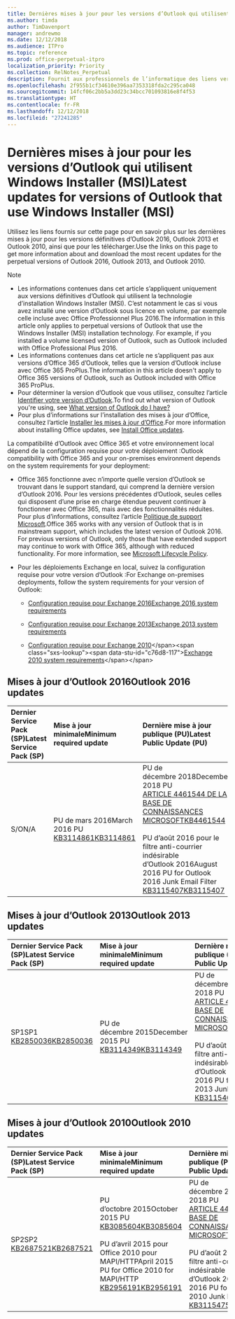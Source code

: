```yaml
---
title: Dernières mises à jour pour les versions d’Outlook qui utilisent Windows Installer (MSI)
ms.author: timda
author: TimDavenport
manager: andrewmo
ms.date: 12/12/2018
ms.audience: ITPro
ms.topic: reference
ms.prod: office-perpetual-itpro
localization_priority: Priority
ms.collection: RelNotes_Perpetual
description: Fournit aux professionnels de l’informatique des liens vers les dernières informations sur les mises à jour pour les versions définitives d’Outlook 2016, Outlook 2013 et Outlook 2010
ms.openlocfilehash: 2f955b1cf34610e396aa7353318fda2c295ca048
ms.sourcegitcommit: 14fcf06c2bb5a3dd23c34bcc701093816e8f4f53
ms.translationtype: HT
ms.contentlocale: fr-FR
ms.lasthandoff: 12/12/2018
ms.locfileid: "27241285"
---
```

# <a name="latest-updates-for-versions-of-outlook-that-use-windows-installer-msi"></a><span data-ttu-id="c76d8-103">Dernières mises à jour pour les versions d’Outlook qui utilisent Windows Installer (MSI)</span><span class="sxs-lookup"><span data-stu-id="c76d8-103">Latest updates for versions of Outlook that use Windows Installer (MSI)</span></span>

<span data-ttu-id="c76d8-104">Utilisez les liens fournis sur cette page pour en savoir plus sur les dernières mises à jour pour les versions définitives d’Outlook 2016, Outlook 2013 et Outlook 2010, ainsi que pour les télécharger.</span><span class="sxs-lookup"><span data-stu-id="c76d8-104">Use the links on this page to get more information about and download the most recent updates for the perpetual versions of Outlook 2016, Outlook 2013, and Outlook 2010.</span></span>
  
> [!NOTE]
> - <span data-ttu-id="c76d8-p101">Les informations contenues dans cet article s’appliquent uniquement aux versions définitives d’Outlook qui utilisent la technologie d’installation Windows Installer (MSI). C’est notamment le cas si vous avez installé une version d’Outlook sous licence en volume, par exemple celle incluse avec Office Professionnel Plus 2016.</span><span class="sxs-lookup"><span data-stu-id="c76d8-p101">The information in this article only applies to perpetual versions of Outlook that use the Windows Installer (MSI) installation technology. For example, if you installed a volume licensed version of Outlook, such as Outlook included with Office Professional Plus 2016.</span></span>
> - <span data-ttu-id="c76d8-107">Les informations contenues dans cet article ne s’appliquent pas aux versions d’Office 365 d’Outlook, telles que la version d’Outlook incluse avec Office 365 ProPlus.</span><span class="sxs-lookup"><span data-stu-id="c76d8-107">The information in this article doesn't apply to Office 365 versions of Outlook, such as Outlook included with Office 365 ProPlus.</span></span>
> - <span data-ttu-id="c76d8-108">Pour déterminer la version d’Outlook que vous utilisez, consultez l’article [Identifier votre version d’Outlook](https://support.office.com/article/b3a9568c-edb5-42b9-9825-d48d82b2257c).</span><span class="sxs-lookup"><span data-stu-id="c76d8-108">To find out what version of Outlook you're using, see [What version of Outlook do I have?](https://support.office.com/article/b3a9568c-edb5-42b9-9825-d48d82b2257c)</span></span>
> - <span data-ttu-id="c76d8-109">Pour plus d’informations sur l’installation des mises à jour d’Office, consultez l’article [Installer les mises à jour d’Office](https://support.office.com/article/2ab296f3-7f03-43a2-8e50-46de917611c5).</span><span class="sxs-lookup"><span data-stu-id="c76d8-109">For more information about installing Office updates, see [Install Office updates](https://support.office.com/article/2ab296f3-7f03-43a2-8e50-46de917611c5).</span></span> 
  
<span data-ttu-id="c76d8-110">La compatibilité d’Outlook avec Office 365 et votre environnement local dépend de la configuration requise pour votre déploiement :</span><span class="sxs-lookup"><span data-stu-id="c76d8-110">Outlook compatibility with Office 365 and your on-premises environment depends on the system requirements for your deployment:</span></span>
  
- <span data-ttu-id="c76d8-p102">Office 365 fonctionne avec n’importe quelle version d’Outlook se trouvant dans le support standard, qui comprend la dernière version d’Outlook 2016. Pour les versions précédentes d’Outlook, seules celles qui disposent d’une prise en charge étendue peuvent continuer à fonctionner avec Office 365, mais avec des fonctionnalités réduites. Pour plus d’informations, consultez l’article [Politique de support Microsoft](https://support.microsoft.com/lifecycle).</span><span class="sxs-lookup"><span data-stu-id="c76d8-p102">Office 365 works with any version of Outlook that is in mainstream support, which includes the latest version of Outlook 2016. For previous versions of Outlook, only those that have extended support may continue to work with Office 365, although with reduced functionality. For more information, see [Microsoft Lifecycle Policy](https://support.microsoft.com/lifecycle).</span></span>
    
- <span data-ttu-id="c76d8-114">Pour les déploiements Exchange en local, suivez la configuration requise pour votre version d’Outlook :</span><span class="sxs-lookup"><span data-stu-id="c76d8-114">For Exchange on-premises deployments, follow the system requirements for your version of Outlook:</span></span>
    
  - [<span data-ttu-id="c76d8-115">Configuration requise pour Exchange 2016</span><span class="sxs-lookup"><span data-stu-id="c76d8-115">Exchange 2016 system requirements</span></span>](https://docs.microsoft.com/Exchange/plan-and-deploy/system-requirements)
    
  - [<span data-ttu-id="c76d8-116">Configuration requise pour Exchange 2013</span><span class="sxs-lookup"><span data-stu-id="c76d8-116">Exchange 2013 system requirements</span></span>](https://docs.microsoft.com/exchange/exchange-2013-system-requirements-exchange-2013-help)
    
  - <span data-ttu-id="c76d8-117">[Configuration requise pour Exchange 2010](https://docs.microsoft.com/previous-versions/office/exchange-server-2010/aa996719(v=exchg.141))</span><span class="sxs-lookup"><span data-stu-id="c76d8-117">[Exchange 2010 system requirements](https://docs.microsoft.com/previous-versions/office/exchange-server-2010/aa996719(v=exchg.141))</span></span>

   
## <a name="outlook-2016-updates"></a><span data-ttu-id="c76d8-118">Mises à jour d’Outlook 2016</span><span class="sxs-lookup"><span data-stu-id="c76d8-118">Outlook 2016 updates</span></span>

|<span data-ttu-id="c76d8-119">**Dernier Service Pack (SP)**</span><span class="sxs-lookup"><span data-stu-id="c76d8-119">**Latest Service Pack (SP)**</span></span>|<span data-ttu-id="c76d8-120">**Mise à jour minimale**</span><span class="sxs-lookup"><span data-stu-id="c76d8-120">**Minimum required update**</span></span>|<span data-ttu-id="c76d8-121">**Dernière mise à jour publique (PU)**</span><span class="sxs-lookup"><span data-stu-id="c76d8-121">**Latest Public Update (PU)**</span></span>|
|:-----|:-----|:-----|
|<span data-ttu-id="c76d8-122">S/O</span><span class="sxs-lookup"><span data-stu-id="c76d8-122">N/A</span></span>  <br/> |<span data-ttu-id="c76d8-123">PU de mars 2016</span><span class="sxs-lookup"><span data-stu-id="c76d8-123">March 2016 PU</span></span> <br/>[<span data-ttu-id="c76d8-124">KB3114861</span><span class="sxs-lookup"><span data-stu-id="c76d8-124">KB3114861</span></span>](https://support.microsoft.com/help/3114861) <br/> |<span data-ttu-id="c76d8-125">PU de décembre 2018</span><span class="sxs-lookup"><span data-stu-id="c76d8-125">December 2018 PU</span></span> <br/>[<span data-ttu-id="c76d8-126">ARTICLE 4461544 DE LA BASE DE CONNAISSANCES MICROSOFT</span><span class="sxs-lookup"><span data-stu-id="c76d8-126">KB4461544</span></span>](https://support.microsoft.com/help/4461544) <br/><br/> <span data-ttu-id="c76d8-127">PU d’août 2016 pour le filtre anti-courrier indésirable d’Outlook 2016</span><span class="sxs-lookup"><span data-stu-id="c76d8-127">August 2016 PU for Outlook 2016 Junk Email Filter</span></span>  <br/>[<span data-ttu-id="c76d8-128">KB3115407</span><span class="sxs-lookup"><span data-stu-id="c76d8-128">KB3115407</span></span>](https://support.microsoft.com/help/3115407) <br/> |
   
## <a name="outlook-2013-updates"></a><span data-ttu-id="c76d8-129">Mises à jour d’Outlook 2013</span><span class="sxs-lookup"><span data-stu-id="c76d8-129">Outlook 2013 updates</span></span>

|<span data-ttu-id="c76d8-130">**Dernier Service Pack (SP)**</span><span class="sxs-lookup"><span data-stu-id="c76d8-130">**Latest Service Pack (SP)**</span></span>|<span data-ttu-id="c76d8-131">**Mise à jour minimale**</span><span class="sxs-lookup"><span data-stu-id="c76d8-131">**Minimum required update**</span></span>|<span data-ttu-id="c76d8-132">**Dernière mise à jour publique (PU)**</span><span class="sxs-lookup"><span data-stu-id="c76d8-132">**Latest Public Update (PU)**</span></span>|
|:-----|:-----|:-----|
|<span data-ttu-id="c76d8-133">SP1</span><span class="sxs-lookup"><span data-stu-id="c76d8-133">SP1</span></span>  <br/>[<span data-ttu-id="c76d8-134">KB2850036</span><span class="sxs-lookup"><span data-stu-id="c76d8-134">KB2850036</span></span>](https://go.microsoft.com/fwlink/p/?LinkId=512538) <br/> |<span data-ttu-id="c76d8-135">PU de décembre 2015</span><span class="sxs-lookup"><span data-stu-id="c76d8-135">December 2015 PU</span></span> <br/>[<span data-ttu-id="c76d8-136">KB3114349</span><span class="sxs-lookup"><span data-stu-id="c76d8-136">KB3114349</span></span>](https://support.microsoft.com/kb/3114349) <br/> |<span data-ttu-id="c76d8-137">PU de décembre 2018</span><span class="sxs-lookup"><span data-stu-id="c76d8-137">December 2018 PU</span></span> <br/>[<span data-ttu-id="c76d8-138">ARTICLE 4461556 DE LA BASE DE CONNAISSANCES MICROSOFT</span><span class="sxs-lookup"><span data-stu-id="c76d8-138">KB4461556</span></span>](https://support.microsoft.com/help/4461556) <br/><br/>  <span data-ttu-id="c76d8-139">PU d’août 2016 pour le filtre anti-courrier indésirable d’Outlook 2013</span><span class="sxs-lookup"><span data-stu-id="c76d8-139">August 2016 PU for Outlook 2013 Junk Email Filter</span></span> <br/> [<span data-ttu-id="c76d8-140">KB3115404</span><span class="sxs-lookup"><span data-stu-id="c76d8-140">KB3115404</span></span>](https://support.microsoft.com/kb/3115404) <br/> |
   
## <a name="outlook-2010-updates"></a><span data-ttu-id="c76d8-141">Mises à jour d’Outlook 2010</span><span class="sxs-lookup"><span data-stu-id="c76d8-141">Outlook 2010 updates</span></span>

|<span data-ttu-id="c76d8-142">**Dernier Service Pack (SP)**</span><span class="sxs-lookup"><span data-stu-id="c76d8-142">**Latest Service Pack (SP)**</span></span>|<span data-ttu-id="c76d8-143">**Mise à jour minimale**</span><span class="sxs-lookup"><span data-stu-id="c76d8-143">**Minimum required update**</span></span>|<span data-ttu-id="c76d8-144">**Dernière mise à jour publique (PU)**</span><span class="sxs-lookup"><span data-stu-id="c76d8-144">**Latest Public Update (PU)**</span></span>|
|:-----|:-----|:-----|
|<span data-ttu-id="c76d8-145">SP2</span><span class="sxs-lookup"><span data-stu-id="c76d8-145">SP2</span></span> <br/>[<span data-ttu-id="c76d8-146">KB2687521</span><span class="sxs-lookup"><span data-stu-id="c76d8-146">KB2687521</span></span>](https://go.microsoft.com/fwlink/p/?LinkId=512542) <br/> |<span data-ttu-id="c76d8-147">PU d’octobre 2015</span><span class="sxs-lookup"><span data-stu-id="c76d8-147">October 2015 PU</span></span> <br/> [<span data-ttu-id="c76d8-148">KB3085604</span><span class="sxs-lookup"><span data-stu-id="c76d8-148">KB3085604</span></span>](https://support.microsoft.com/kb/3085604) <br/><br/>  <span data-ttu-id="c76d8-149">PU d’avril 2015 pour Office 2010 pour MAPI/HTTP</span><span class="sxs-lookup"><span data-stu-id="c76d8-149">April 2015 PU for Office 2010 for MAPI/HTTP</span></span> <br/> [<span data-ttu-id="c76d8-150">KB2956191</span><span class="sxs-lookup"><span data-stu-id="c76d8-150">KB2956191</span></span>](https://support.microsoft.com/fr-FR/help/2956191/april-14-2015-update-for-office-2010-kb2956191) <br/> |<span data-ttu-id="c76d8-151">PU de décembre 2018</span><span class="sxs-lookup"><span data-stu-id="c76d8-151">December 2018 PU</span></span> <br/>[<span data-ttu-id="c76d8-152">ARTICLE 4461576 DE LA BASE DE CONNAISSANCES MICROSOFT</span><span class="sxs-lookup"><span data-stu-id="c76d8-152">KB4461576</span></span>](https://support.microsoft.com/help/4461576) <br/><br/>  <span data-ttu-id="c76d8-153">PU d’août 2016 pour le filtre anti-courrier indésirable d’Outlook 2010</span><span class="sxs-lookup"><span data-stu-id="c76d8-153">August 2016 PU for Outlook 2010 Junk Email Filter</span></span> <br/> [<span data-ttu-id="c76d8-154">KB3115475</span><span class="sxs-lookup"><span data-stu-id="c76d8-154">KB3115475</span></span>](https://support.microsoft.com/kb/3115475) <br/> |
   

